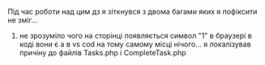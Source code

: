 Під час роботи над цим дз я зіткнувся з двома багами яких я пофіксити не зміг...
1) не зрозуміло чого на сторінці появляється символ "1" в браузері в коді вони є а в vs cod на тому самому місці нічого... я локалізував причіну до файлів Tasks.php і CompleteTask.php
